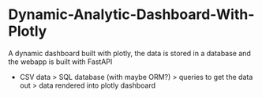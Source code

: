 # Dynamic-Analytic-Dashboard-With-Plotly
A dynamic dashboard built with plotly, the data is stored in a database and the webapp is built with FastAPI


- CSV data > SQL database (with maybe ORM?)  > queries to get the data out > data rendered into plotly dashboard

